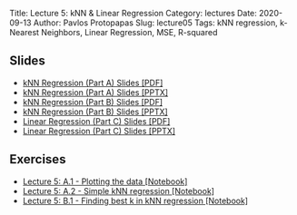 Title: Lecture 5: kNN & Linear Regression
Category: lectures
Date: 2020-09-13
Author: Pavlos Protopapas
Slug: lecture05
Tags: kNN regression, k-Nearest Neighbors, Linear Regression, MSE, R-squared


## Slides
- [kNN Regression (Part A) Slides [PDF]]({attach}slides/kNNRegression_PartA.pdf)
- [kNN Regression (Part A) Slides [PPTX]]({attach}slides/kNNRegression_PartA.pptx)
- [kNN Regression (Part B) Slides [PDF]]({attach}slides/kNNRegression_PartB.pdf)
- [kNN Regression (Part B) Slides [PPTX]]({attach}slides/kNNRegression_PartB.pptx)
- [Linear Regression (Part C) Slides [PDF]]({attach}slides/LinearRegression_PartC.pdf)
- [Linear Regression (Part C) Slides [PPTX]]({attach}slides/LinearRegression_PartC.pptx)


## Exercises
- [Lecture 5: A.1 - Plotting the data [Notebook]]({filename}notebook/s1-ex1a-challenge.ipynb)
- [Lecture 5: A.2 - Simple kNN regression [Notebook]]({filename}notebook/s1-exa2-challenge.ipynb)
- [Lecture 5: B.1 - Finding best k in kNN regression [Notebook]]({filename}notebook/s1-exb1-challenge.ipynb)
